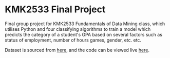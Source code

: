 # KMK2533 Final Project

Final group project for KMK2533 Fundamentals of Data Mining class, which utilises Python and four classifying algorithms to train a model which predicts the category of a student's GPA based on several factors such as status of employment, number of hours games, gender, etc. etc.

Dataset is sourced from [here](https://data.mendeley.com/datasets/5b82ytz489/1), and the code can be viewed live [here](https://kmk2533-finalproject-01.streamlit.app/).
